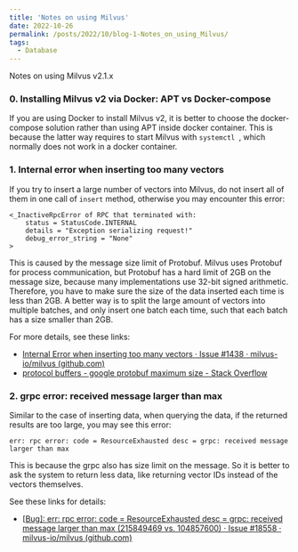 ```yaml
---
title: 'Notes on using Milvus'
date: 2022-10-26
permalink: /posts/2022/10/blog-1-Notes_on_using_Milvus/
tags:
  - Database
---
```


Notes on using Milvus v2.1.x

### 0. Installing Milvus v2 via Docker: APT vs Docker-compose

If you are using Docker to install Milvus v2, it is better to choose the docker-compose solution rather than using APT inside docker container. This is because the latter way requires to start Milvus with `systemctl `, which normally does not work in a docker container. 

### 1. Internal error when inserting too many vectors

If you try to insert a large number of vectors into Milvus, do not insert all of them in one call of `insert` method, otherwise you may encounter this error:

```
<_InactiveRpcError of RPC that terminated with:
	status = StatusCode.INTERNAL
	details = "Exception serializing request!"
	debug_error_string = "None"
>
```

This is caused by the message size limit of Protobuf. Milvus uses Protobuf for process communication, but Protobuf has a hard limit of 2GB on the message size, because many implementations use 32-bit signed arithmetic. Therefore, you have to make sure the size of the data inserted each time is less than 2GB. A better way is to split the large amount of vectors into multiple batches, and only insert one batch each time, such that each batch has a size smaller than 2GB. 

For more details, see these links:

* [Internal Error when inserting too many vectors · Issue #1438 · milvus-io/milvus (github.com)](https://github.com/milvus-io/milvus/issues/1438)
* [protocol buffers - google protobuf maximum size - Stack Overflow](https://stackoverflow.com/questions/34128872/google-protobuf-maximum-size)

### 2. grpc error: received message larger than max

Similar to the case of inserting data, when querying the data, if the returned results are too large, you may see this error:

```
err: rpc error: code = ResourceExhausted desc = grpc: received message larger than max
```

This is because the grpc also has size limit on the message. So it is better to ask the system to return less data, like returning vector IDs instead of the vectors themselves.

See these links for details:

* [[Bug\]: err: rpc error: code = ResourceExhausted desc = grpc: received message larger than max (215849469 vs. 104857600) · Issue #18558 · milvus-io/milvus (github.com)](https://github.com/milvus-io/milvus/issues/18558)

